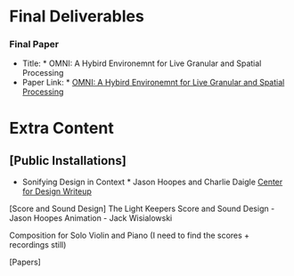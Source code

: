 # Final Deliverables

### Final Paper
* Title: *
OMNI: A Hybird Environemnt for Live Granular and Spatial Processing
* Paper Link: *
[OMNI: A Hybird Environemnt for Live Granular and Spatial Processing](./31_TONNETZ.pdf)



# Extra Content
## [Public Installations]
* Sonifying Design in Context *
Jason Hoopes and Charlie Daigle
[Center for Design Writeup](https://medium.com/center-for-design/designing-experiences-shaping-futures-16c19a34738b)

[Score and Sound Design] 
The Light Keepers 
Score and Sound Design - Jason Hoopes
Animation - Jack Wisialowski



[Acoustic Works]:
Ruminations
Composition for Solo Violin and Piano
(I need to find the scores + recordings still)

[Papers]
